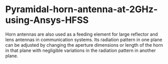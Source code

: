 # Pyramidal-horn-antenna-at-2GHz-using-Ansys-HFSS
Horn antennas are also used as a feeding  element for large reflector and lens antennas in communication systems. Its radiation pattern in  one plane can be adjusted by changing the aperture dimensions or length of the horn in that plane  with negligible variations in the radiation pattern in another plane. 

